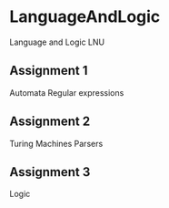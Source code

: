 # LanguageAndLogic
Language and Logic LNU

## Assignment 1 
Automata
Regular expressions

## Assignment 2
Turing Machines
Parsers

## Assignment 3
Logic
